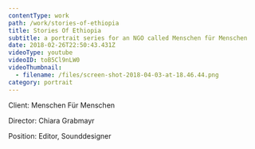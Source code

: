 ```yaml
---
contentType: work
path: /work/stories-of-ethiopia
title: Stories Of Ethiopia
subtitle: a portrait series for an NGO called Menschen für Menschen
date: 2018-02-26T22:50:43.431Z
videoType: youtube
videoID: toB5Cl9nLW0
videoThumbnail:
  - filename: /files/screen-shot-2018-04-03-at-18.46.44.png
category: portrait
---
```

Client: Menschen Für Menschen

Director: Chiara Grabmayr

Position: Editor, Sounddesigner
